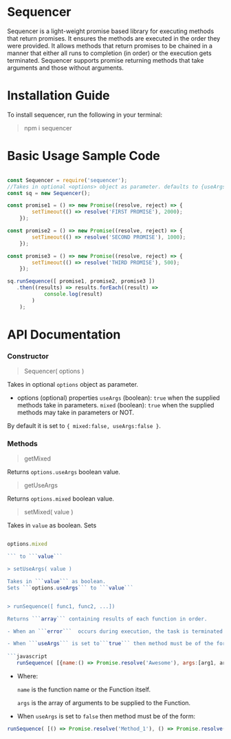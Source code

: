 # Sequencer
Sequencer is a light-weight promise based library  for executing methods that return promises. It ensures the methods are executed in the order they were provided. It allows methods that return promises to be chained in a manner that either all runs to completion (in order) or the execution gets terminated. Sequencer supports promise returning methods that take arguments and those without arguments.

# Installation Guide
To install sequencer, run the following in your terminal:

> npm i sequencer

# Basic Usage Sample Code

```javascript

const Sequencer = require('sequencer');
//Takes in optional <options> object as parameter. defaults to {useArgs:false, mixed:false}
const sq = new Sequencer();

const promise1 = () => new Promise((resolve, reject) => {
        setTimeout(() => resolve('FIRST PROMISE'), 2000);
    });

const promise2 = () => new Promise((resolve, reject) => {
        setTimeout(() => resolve('SECOND PROMISE'), 1000);
    });

const promise3 = () => new Promise((resolve, reject) => {
        setTimeout(() => resolve('THIRD PROMISE'), 500);
    });

sq.runSequence([ promise1, promise2, promise3 ])
   .then((results) => results.forEach((result) =>
            console.log(result)
        )
    );

```

# API Documentation

### Constructor

> Sequencer( options )

Takes in optional ```options``` object as parameter.
- options (optional) properties
  ```useArgs``` (boolean): ```true``` when the supplied methods take in parameters.
  ```mixed``` (boolean): ```true``` when the supplied methods may take in parameters or NOT.

By default it is set to 
```{ mixed:false, useArgs:false }```.


### Methods

> getMixed

Returns ```options.useArgs``` boolean value.

> getUseArgs

Returns ```options.mixed``` boolean value.


> setMixed( value )

Takes in ```value``` as boolean.
Sets 
```javascript 

options.mixed 

``` to ```value```

> setUseArgs( value )

Takes in ```value``` as boolean.
Sets ```options.useArgs``` to ```value```


> runSequence([ func1, func2, ...])

Returns ```array``` containing results of each function in order.

- When an ```error```  occurs during execution, the task is terminated immediately.

- When ```useArgs``` is set to```true``` then method must be of the form:
  
```javascript
   runSequence( [{name:() => Promise.resolve('Awesome'), args:[arg1, arg2,... ]} ])
```
- Where:
   
   ```name``` is the function name or the Function itself.

   ```args``` is the array of arguments to be supplied to the Function.


- When ```useArgs``` is set to ```false``` then method must be of the form:
  
```javascript 
runSequence( [() => Promise.resolve('Method_1'), () => Promise.resolve('Method_2') ])

``` 
   
